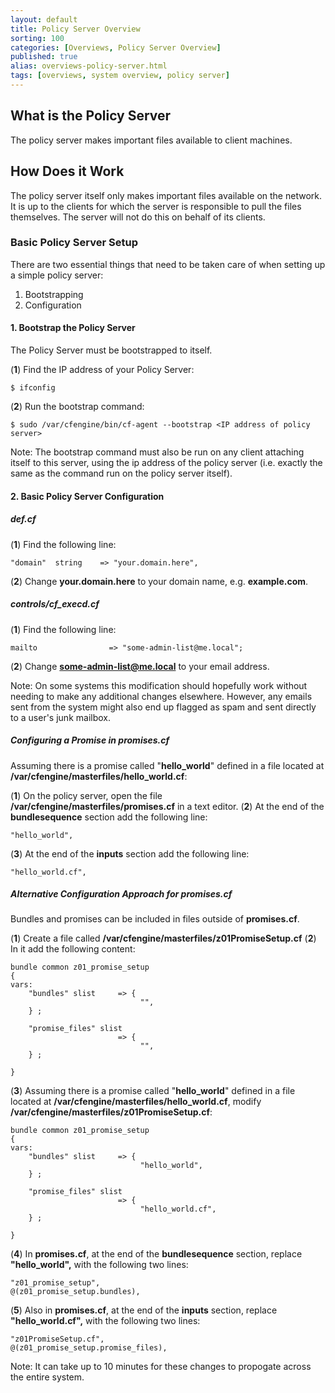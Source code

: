 ```yaml
---
layout: default
title: Policy Server Overview
sorting: 100
categories: [Overviews, Policy Server Overview]
published: true
alias: overviews-policy-server.html
tags: [overviews, system overview, policy server]
---
```


## What is the Policy Server 

The policy server makes important files available to client machines.

## How Does it Work ##

The policy server itself only makes important files available on the network. It is up to the clients for which the server is responsible to pull the files themselves. The server will not do this on behalf of its clients.

### Basic Policy Server Setup ###

There are two essential things that need to be taken care of when setting up a simple policy server:

1. Bootstrapping
2. Configuration

#### 1. Bootstrap the Policy Server ####

The Policy Server must be bootstrapped to itself. 

(**1**) Find the IP address of your Policy Server:

``` 
$ ifconfig
```

(**2**) Run the bootstrap command:

```
$ sudo /var/cfengine/bin/cf-agent --bootstrap <IP address of policy server>
```

Note: The bootstrap command must also be run on any client attaching itself to this server, using the ip address of the policy server (i.e. exactly the same as the command run on the policy server itself).

#### 2. Basic Policy Server Configuration ####

##### def.cf #####

(**1**) Find the following line:
```
"domain"  string    => "your.domain.here",
```
(**2**) Change **your.domain.here** to your domain name, e.g. **example.com**.

##### controls/cf_execd.cf #####

(**1**) Find the following line:
```
mailto                => "some-admin-list@me.local";
```
(**2**) Change **some-admin-list@me.local** to your email address.

Note: On some systems this modification should hopefully work without needing to make any additional changes elsewhere. However, any emails sent from the system might also end up flagged as spam and sent directly to a user's junk mailbox.


##### Configuring a Promise in promises.cf #####

Assuming there is a promise called "**hello_world**" defined in a file located at **/var/cfengine/masterfiles/hello_world.cf**:

(**1**) On the policy server, open the file **/var/cfengine/masterfiles/promises.cf** in a text editor.
(**2**) At the end of the **bundlesequence** section add the following line:

```
"hello_world",
```
(**3**) At the end of the **inputs** section add the following line:

```
"hello_world.cf",
```

##### Alternative Configuration Approach for promises.cf #####

Bundles and promises can be included in files outside of **promises.cf**.

(**1**) Create a file called **/var/cfengine/masterfiles/z01PromiseSetup.cf**
(**2**) In it add the following content:
```
bundle common z01_promise_setup
{
vars:
    "bundles" slist     => {
                             "",
    } ;

    "promise_files" slist
                        => {
                             "",
    } ;

}
```
(**3**) Assuming there is a promise called "**hello_world**" defined in a file located at **/var/cfengine/masterfiles/hello_world.cf**, modify **/var/cfengine/masterfiles/z01PromiseSetup.cf**:
```
bundle common z01_promise_setup
{
vars:
    "bundles" slist     => {
                             "hello_world",
    } ;

    "promise_files" slist
                        => {
                             "hello_world.cf",
    } ;

}
```
(**4**) In **promises.cf**, at the end of the **bundlesequence** section, replace **"hello_world",** with the following two lines:

```
"z01_promise_setup",
@(z01_promise_setup.bundles),
```
(**5**) Also in **promises.cf**, at the end of the **inputs** section, replace **"hello_world.cf",** with the following two lines:

```
"z01PromiseSetup.cf",
@(z01_promise_setup.promise_files),
```

Note: It can take up to 10 minutes for these changes to propogate across the entire system.
